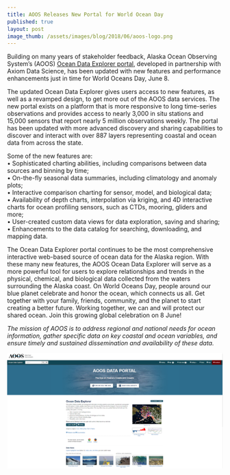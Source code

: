 ```yaml
---
title: AOOS Releases New Portal for World Ocean Day
published: true
layout: post
image_thumb: /assets/images/blog/2018/06/aoos-logo.png
---
```


Building on many years of stakeholder feedback, Alaska Ocean Observing System’s (AOOS) <a href="https://portal.aoos.org/"> Ocean Data Explorer portal</a>, developed in partnership with Axiom Data Science, has been updated with new features and performance enhancements just in time for World Oceans Day, June 8.

The updated Ocean Data Explorer gives users access to new features, as well as a revamped design, to get more out of the AOOS data services. The new portal exists on a platform that is more responsive to long time-series observations and provides access to nearly 3,000 in situ stations and 15,000 sensors that report nearly 5 million observations weekly. The portal has been updated with more advanced discovery and sharing capabilities to discover and interact with over 887 layers representing coastal and ocean data from across the state. 

Some of the new features are: <br>
• Sophisticated charting abilities, including comparisons between data sources and binning by time;<br> 
•	On-the-fly seasonal data summaries, including climatology and anomaly plots;<br>
•	Interactive comparison charting for sensor, model, and biological data;<br>
•	Availability of depth charts, interpolation via kriging, and 4D interactive charts for ocean profiling sensors, such as CTDs, mooring, gliders and more;<br>
•	User-created custom data views for data exploration, saving and sharing;<br>
•	Enhancements to the data catalog for searching, downloading, and mapping data.

The Ocean Data Explorer portal continues to be the most comprehensive interactive web-based source of ocean data for the Alaska region. With these many new features, the AOOS Ocean Data Explorer will serve as a more powerful tool for users to explore relationships and trends in the physical, chemical, and biological data collected from the waters surrounding the Alaska coast.
On World Oceans Day, people around our blue planet celebrate and honor the ocean, which connects us all. Get together with your family, friends, community, and the planet to start creating a better future. Working together, we can and will protect our shared ocean. Join this growing global celebration on 8 June!

*The mission of AOOS is to address regional and national needs for ocean information, gather specific data on key coastal and ocean variables, and ensure timely and sustained dissemination and availability of these data.*

<a href="https://portal.aoos.org/"><img src="/assets/images/blog/2018/06/AOOS-portal.png" class="img-responsive" /></a>
